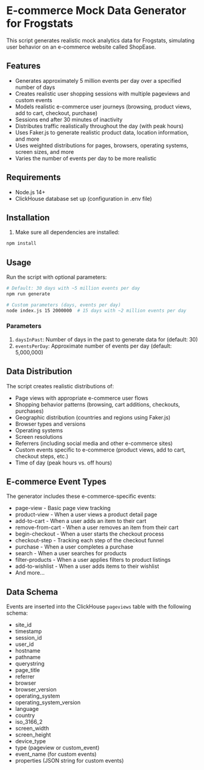 # E-commerce Mock Data Generator for Frogstats

This script generates realistic mock analytics data for Frogstats, simulating user behavior on an e-commerce website called ShopEase.

## Features

- Generates approximately 5 million events per day over a specified number of days
- Creates realistic user shopping sessions with multiple pageviews and custom events
- Models realistic e-commerce user journeys (browsing, product views, add to cart, checkout, purchase)
- Sessions end after 30 minutes of inactivity
- Distributes traffic realistically throughout the day (with peak hours)
- Uses Faker.js to generate realistic product data, location information, and more
- Uses weighted distributions for pages, browsers, operating systems, screen sizes, and more
- Varies the number of events per day to be more realistic

## Requirements

- Node.js 14+
- ClickHouse database set up (configuration in .env file)

## Installation

1. Make sure all dependencies are installed:

```bash
npm install
```

## Usage

Run the script with optional parameters:

```bash
# Default: 30 days with ~5 million events per day
npm run generate

# Custom parameters (days, events per day)
node index.js 15 2000000  # 15 days with ~2 million events per day
```

### Parameters

1. `daysInPast`: Number of days in the past to generate data for (default: 30)
2. `eventsPerDay`: Approximate number of events per day (default: 5,000,000)

## Data Distribution

The script creates realistic distributions of:

- Page views with appropriate e-commerce user flows
- Shopping behavior patterns (browsing, cart additions, checkouts, purchases)
- Geographic distribution (countries and regions using Faker.js)
- Browser types and versions
- Operating systems
- Screen resolutions
- Referrers (including social media and other e-commerce sites)
- Custom events specific to e-commerce (product views, add to cart, checkout steps, etc.)
- Time of day (peak hours vs. off hours)

## E-commerce Event Types

The generator includes these e-commerce-specific events:

- page-view - Basic page view tracking
- product-view - When a user views a product detail page
- add-to-cart - When a user adds an item to their cart
- remove-from-cart - When a user removes an item from their cart
- begin-checkout - When a user starts the checkout process
- checkout-step - Tracking each step of the checkout funnel
- purchase - When a user completes a purchase
- search - When a user searches for products
- filter-products - When a user applies filters to product listings
- add-to-wishlist - When a user adds items to their wishlist
- And more...

## Data Schema

Events are inserted into the ClickHouse `pageviews` table with the following schema:

- site_id
- timestamp
- session_id
- user_id
- hostname
- pathname
- querystring
- page_title
- referrer
- browser
- browser_version
- operating_system
- operating_system_version
- language
- country
- iso_3166_2
- screen_width
- screen_height
- device_type
- type (pageview or custom_event)
- event_name (for custom events)
- properties (JSON string for custom events)
